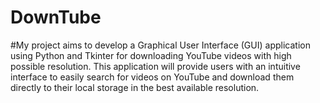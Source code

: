 # DownTube
#My project aims to develop a Graphical User Interface (GUI) application using Python and Tkinter for downloading YouTube videos with high possible resolution. This application will provide users with an intuitive interface to easily search for videos on YouTube and download them directly to their local storage in the best available resolution.
